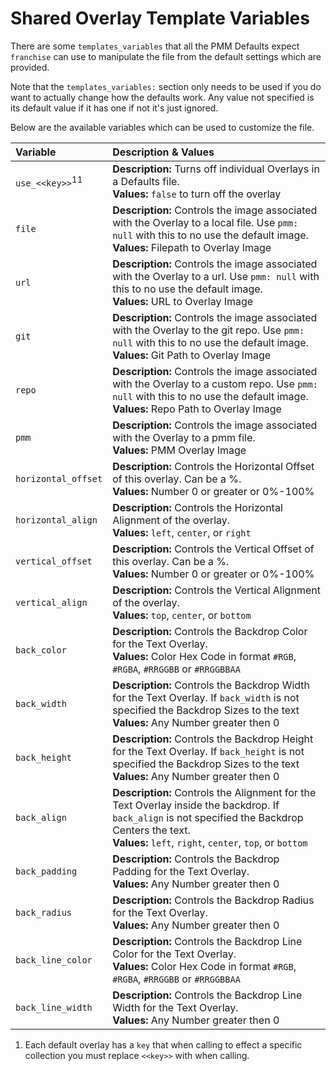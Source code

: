 # Shared Overlay Template Variables

There are some `templates_variables` that all the PMM Defaults expect `franchise` can use to manipulate the file from the default settings which are provided. 

Note that the `templates_variables:` section only needs to be used if you do want to actually change how the defaults work. Any value not specified is its default value if it has one if not it's just ignored.

Below are the available variables which can be used to customize the file.

| Variable                  | Description & Values                                                                                                                                                                                           |
|:--------------------------|:---------------------------------------------------------------------------------------------------------------------------------------------------------------------------------------------------------------|
| `use_<<key>>`<sup>1</sup><sup>1</sup> | **Description:** Turns off individual Overlays in a Defaults file.<br>**Values:** `false` to turn off the overlay                                                                                              |
| `file`                    | **Description:** Controls the image associated with the Overlay to a local file. Use `pmm: null` with this to no use the default image.<br>**Values:** Filepath to Overlay Image                               |
| `url`                     | **Description:** Controls the image associated with the Overlay to a url. Use `pmm: null` with this to no use the default image.<br>**Values:** URL to Overlay Image                                           |
| `git`                     | **Description:** Controls the image associated with the Overlay to the git repo. Use `pmm: null` with this to no use the default image.<br>**Values:** Git Path to Overlay Image                               |
| `repo`                    | **Description:** Controls the image associated with the Overlay to a custom repo. Use `pmm: null` with this to no use the default image.<br>**Values:** Repo Path to Overlay Image                             |
| `pmm`                     | **Description:** Controls the image associated with the Overlay to a pmm file.<br>**Values:** PMM Overlay Image                                                                                                |
| `horizontal_offset`       | **Description:** Controls the Horizontal Offset of this overlay. Can be a %.<br>**Values:** Number 0 or greater or 0%-100%                                                                                     |
| `horizontal_align`        | **Description:** Controls the Horizontal Alignment of the overlay.<br>**Values:** `left`, `center`, or `right`                                                                                                 |
| `vertical_offset`         | **Description:** Controls the Vertical Offset of this overlay. Can be a %.<br>**Values:** Number 0 or greater or 0%-100%                                                                                       |
| `vertical_align`          | **Description:** Controls the Vertical Alignment of the overlay.<br>**Values:** `top`, `center`, or `bottom`                                                                                                   |
| `back_color`              | **Description:** Controls the Backdrop Color for the Text Overlay.<br>**Values:** Color Hex Code in format `#RGB`, `#RGBA`, `#RRGGBB` or `#RRGGBBAA`                                                           |
| `back_width`              | **Description:** Controls the Backdrop Width for the Text Overlay. If `back_width` is not specified the Backdrop Sizes to the text<br>**Values:** Any Number greater then 0                                    |
| `back_height`             | **Description:** Controls the Backdrop Height for the Text Overlay. If `back_height` is not specified the Backdrop Sizes to the text<br>**Values:** Any Number greater then 0                                  |
| `back_align`              | **Description:** Controls the Alignment for the Text Overlay inside the backdrop. If `back_align` is not specified the Backdrop Centers the text.<br>**Values:** `left`, `right`, `center`, `top`, or `bottom` |
| `back_padding`            | **Description:** Controls the Backdrop Padding for the Text Overlay.<br>**Values:** Any Number greater then 0                                                                                                  |
| `back_radius`             | **Description:** Controls the Backdrop Radius for the Text Overlay.<br>**Values:** Any Number greater then 0                                                                                                   |
| `back_line_color`         | **Description:** Controls the Backdrop Line Color for the Text Overlay.<br>**Values:** Color Hex Code in format `#RGB`, `#RGBA`, `#RRGGBB` or `#RRGGBBAA`                                                      |
| `back_line_width`         | **Description:** Controls the Backdrop Line Width for the Text Overlay.<br>**Values:** Any Number greater then 0                                                                                               |

1. Each default overlay has a `key` that when calling to effect a specific collection you must replace `<<key>>` with when calling.